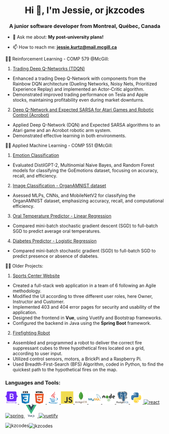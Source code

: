 <h1 align="center">Hi 👋, I'm Jessie, or jkzcodes</h1>
<h3 align="center">A junior software developer from Montreal, Québec, Canada</h3>
  
- 💬 Ask me about: **My post-university plans!**

- 📫 How to reach me: **jessie.kurtz@mail.mcgill.ca**
  
👨‍💻 Reinforcement Learning - COMP 579 @McGill:

1. [Trading Deep Q-Networks (TDQN)](https://github.com/ma-nadeau/Trading-Deep-Q-Networks)
- Enhanced a trading Deep Q-Network with components from the Rainbow DQN architecture (Dueling Networks, Noisy Nets, Prioritized Experience Replay) and implemented an Actor-Critic algorithm.
- Demonstrated improved trading performance on Tesla and Apple stocks, maintaining profitability even during market downturns.

2. [Deep Q-Network and Expected SARSA for Atari Games and Robotic Control (Acrobot)](https://github.com/ma-nadeau/Deep-Reinforcement-Learning)
- Applied Deep Q-Network (DQN) and Expected SARSA algorithms to an Atari game and an Acrobot robotic arm system.
- Demonstrated effective learning in both environments.

👨‍💻 Applied Machine Learning  - COMP 551 @McGill:

1. [Emotion Classification](https://github.com/ma-nadeau/Emotion-Classification-using-LLMs)
- Evaluated DistilGPT-2, Multinomial Naive Bayes, and Random Forest models for classifying the
GoEmotions dataset, focusing on accuracy, recall, and efficiency.

2. [Image Classification - OrganAMNIST dataset](https://github.com/ma-nadeau/ImageClassification-MultilayerPerceptrons-CNNs)
- Asessed MLPs, CNNs, and MobileNetV2 for classifying the OrganAMNIST dataset, emphasizing
accuracy, recall, and computational efficiency.

3. [Oral Temperature Predictor - Linear Regression](https://github.com/ma-nadeau/InfraredThermography_LinearRegression)
- Compared mini-batch stochastic gradient descent (SGD) to full-batch SGD to predict average oral temperatures.

4. [Diabetes Predictor - Logistic Regression](https://github.com/ma-nadeau/DiabetesPredictors_LogisticRegression) 
- Compared mini-batch stochastic gradient (SGD) to full-batch SGD to predict presence or absence of diabetes. 

👨‍💻 Older Projects:

1. [Sports Center Website](https://github.com/McGill-ECSE321-Winter2024/project-group-16)
- Created a full-stack web application in a team of 6 following an Agile methodology.
- Modified the UI according to three different user roles, here Owner, Instructor and Customer.
- Implemented 403 and 404 error pages for security and usability of the application.
- Designed the frontend in **Vue**, using Vuetify and Bootstrap frameworks.
- Configured the backend in Java using the **Spring Boot** framework.

2. [Firefighting Robot](https://youtu.be/OWQ5Dy_Kga0)
- Assembled and programmed a robot to deliver the correct fire suppressant cubes to three hypothetical fires located on a grid, according to user input.
- Utilized control sensors, motors, a BrickPi and a Raspberry Pi.
- Used Breadth-First-Search (BFS) Algorithm, coded in Python, to find the quickest path to the hypothetical fires on the map.

<h3 align="left">Languages and Tools:</h3>
<p align="left"> <a href="https://getbootstrap.com" target="_blank" rel="noreferrer"> <img src="https://raw.githubusercontent.com/devicons/devicon/master/icons/bootstrap/bootstrap-plain-wordmark.svg" alt="bootstrap" width="40" height="40"/> </a> <a href="https://www.w3schools.com/css/" target="_blank" rel="noreferrer"> <img src="https://raw.githubusercontent.com/devicons/devicon/master/icons/css3/css3-original-wordmark.svg" alt="css3" width="40" height="40"/> </a> <a href="https://www.w3.org/html/" target="_blank" rel="noreferrer"> <img src="https://raw.githubusercontent.com/devicons/devicon/master/icons/html5/html5-original-wordmark.svg" alt="html5" width="40" height="40"/> </a> <a href="https://www.java.com" target="_blank" rel="noreferrer"> <img src="https://raw.githubusercontent.com/devicons/devicon/master/icons/java/java-original.svg" alt="java" width="40" height="40"/> </a> <a href="https://developer.mozilla.org/en-US/docs/Web/JavaScript" target="_blank" rel="noreferrer"> <img src="https://raw.githubusercontent.com/devicons/devicon/master/icons/javascript/javascript-original.svg" alt="javascript" width="40" height="40"/> </a> <a href="https://www.mongodb.com/" target="_blank" rel="noreferrer"> <img src="https://raw.githubusercontent.com/devicons/devicon/master/icons/mongodb/mongodb-original-wordmark.svg" alt="mongodb" width="40" height="40"/> </a> <a href="https://www.mysql.com/" target="_blank" rel="noreferrer"> <img src="https://raw.githubusercontent.com/devicons/devicon/master/icons/mysql/mysql-original-wordmark.svg" alt="mysql" width="40" height="40"/> </a> <a href="https://nodejs.org" target="_blank" rel="noreferrer"> <img src="https://raw.githubusercontent.com/devicons/devicon/master/icons/nodejs/nodejs-original-wordmark.svg" alt="nodejs" width="40" height="40"/> </a> <a href="https://www.postgresql.org" target="_blank" rel="noreferrer"> <img src="https://raw.githubusercontent.com/devicons/devicon/master/icons/postgresql/postgresql-original-wordmark.svg" alt="postgresql" width="40" height="40"/> </a> <a href="https://www.python.org" target="_blank" rel="noreferrer"> <img src="https://raw.githubusercontent.com/devicons/devicon/master/icons/python/python-original.svg" alt="python" width="40" height="40"/> </a> <a href="https://reactjs.org/" target="_blank" rel="noreferrer"> <img src=<"https://raw.githubusercontent.com/devicons/devicon/master/icons/react/react-original-wordmark.svg" alt="react" width="40" height="40"/> </a> <a href="https://spring.io/" target="_blank" rel="noreferrer"> <img src="https://www.vectorlogo.zone/logos/springio/springio-icon.svg" alt="spring" width="40" height="40"/> </a> <a href="https://vuejs.org/" target="_blank" rel="noreferrer"> <img src="https://raw.githubusercontent.com/devicons/devicon/master/icons/vuejs/vuejs-original-wordmark.svg" alt="vuejs" width="40" height="40"/> </a> <a href="https://vuetifyjs.com/en/" target="_blank" rel="noreferrer"> <img src="https://bestofjs.org/logos/vuetify.svg" alt="vuetify" width="40" height="40"/> </a> </p>

<p><img align="left" src="https://github-readme-stats.vercel.app/api/top-langs?username=jkzcodes&show_icons=true&locale=en&layout=compact" alt="jkzcodes" /></p>

<p><img align="center" src="https://github-readme-streak-stats.herokuapp.com/?user=jkzcodes&" alt="jkzcodes" /></p>



